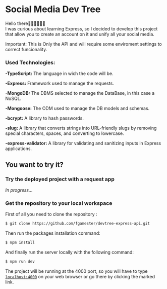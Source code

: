 # Social Media Dev Tree

Hello there👋🏼👋🏼👋🏼  
I was curious about learning Express, so I decided to develop this project that allow you to create an account on it and unify all your social media.

Important: This is Only the API and will require some enviroment settings to correct funcionality.

### Used Technologies:
**-TypeScript:** The language in wich the code will be.

**-Express:** Framework used to manage the requests.

**-MongoDB:** The DBMS selected to manage the DataBase, in this case a NoSQL.

**-Mongoose:** The ODM used to manage the DB models and schemas.

**-bcrypt:** A library to hash passwords.

**-slug:** A library that converts strings into URL-friendly slugs by removing special characters, spaces, and converting to lowercase.

**-express-validator:** A library for validating and sanitizing inputs in Express applications.

## You want to try it?

### Try the deployed project with a request app
*In progress...*

### Get the repository to your local workspace

First of all you need to clone the repository :
```bash
$ git clone https://github.com/fgamester/devtree-express-api.git
```
Then run the packages installation command:
```bash
$ npm install
```
And finally run the server locally with the following command:
```bash
$ npm run dev
```
The project will be running at the 4000 port, so you will have to type [`localhost:4000`](http://localhost:4000) on your web browser or go there by clicking the marked link.